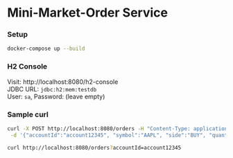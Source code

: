 # Mini-Market-Order Service

### Setup
```bash
docker-compose up --build
```

### H2 Console
Visit: http://localhost:8080/h2-console  
JDBC URL: `jdbc:h2:mem:testdb`  
User: `sa`, Password: (leave empty)

### Sample curl
```bash
curl -X POST http://localhost:8080/orders -H "Content-Type: application/json" \
 -d '{"accountId":"account12345", "symbol":"AAPL", "side":"BUY", "quantity":10}'

curl http://localhost:8080/orders?accountId=account12345
```

